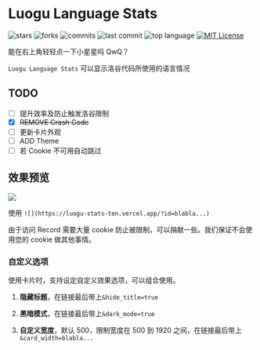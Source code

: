 # Luogu Language Stats

![stars](https://badgen.net/github/stars/Hope666666/Luogu-Stats?cache=600)
![forks](https://badgen.net/github/forks/Hope666666/Luogu-Stats?cache=600)
![commits](https://badgen.net/github/commits/Hope666666/Luogu-Stats)
![last commit](https://badgen.net/github/last-commit/Hope666666/Luogu-Stats?cache=600)
![top language](https://img.shields.io/github/languages/top/Hope666666/Luogu-Stats?cache=600)
[![MIT License](https://badgen.net/github/license/Hope666666/Luogu-Stats)](https://github.com/Hope666666/Luogu-Stats/blob/master/LICENSE)

能在右上角轻轻点一下小星星吗 QwQ？

`Luogu Language Stats` 可以显示洛谷代码所使用的语言情况

## TODO

- [ ] 提升效率及防止触发洛谷限制
- [x] ~~REMOVE Crash Code~~
- [ ] 更新卡片外观
- [ ] ADD Theme
- [ ] 若 Cookie 不可用自动跳过

## 效果预览

![](https://luogu-stats-ten.vercel.app/?id=1510473)

使用 `![](https://luogu-stats-ten.vercel.app/?id=blabla...)`

由于访问 Record 需要大量 cookie 防止被限制，可以捐献一些。我们保证不会使用您的 cookie 做其他事情。

### 自定义选项

使用卡片时，支持设定自定义效果选项，可以组合使用。

1. **隐藏标题**，在链接最后带上`&hide_title=true`

2. **黑暗模式**，在链接最后带上`&dark_mode=true`

3. **自定义宽度**，默认 500，限制宽度在 500 到 1920 之间，在链接最后带上`&card_width=blabla...`